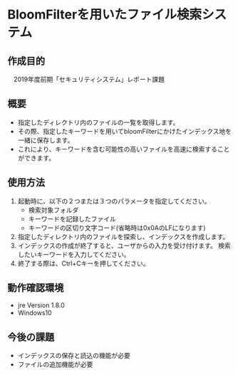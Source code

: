 # BloomFilterを用いたファイル検索システム

## 作成目的

　2019年度前期「セキュリティシステム」レポート課題

## 概要

-	指定したディレクトリ内のファイルの一覧を取得します。
-	その際、指定したキーワードを用いてbloomFilterにかけたインデックス地を一緒に保存します。
-	これにより、キーワードを含む可能性の高いファイルを高速に検索することができます。

## 使用方法

1.	起動時に、以下の２つまたは３つのパラメータを指定してください。
	- 検索対象フォルダ
	- キーワードを記録したファイル
	- キーワードの区切り文字コード(省略時は0x0AのLFになります)
1.	指定したディレクトリ内のファイルを探索し、インデックスを作成します。
1.	インデックスの作成が終了すると、ユーザからの入力を受け付けます。
	検索したいキーワードを入力してください。
1.	終了する際は、Ctrl+Cキーを押してください。

## 動作確認環境

-	jre Version 1.8.0
-	Windows10

## 今後の課題

-	インデックスの保存と読込の機能が必要
-	ファイルの追加機能が必要

